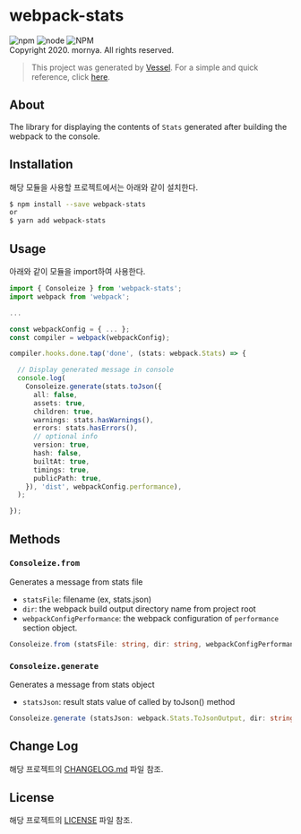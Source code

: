 # webpack-stats
![npm](https://img.shields.io/npm/v/webpack-stats)
![node](https://img.shields.io/node/v/webpack-stats)
![NPM](https://img.shields.io/npm/l/webpack-stats)
<br>Copyright 2020. mornya. All rights reserved.

> This project was generated by [Vessel](https://www.npmjs.com/package/@mornya/vessel). For a simple and quick reference, click [here](VESSEL.md).

## About
The library for displaying the contents of `Stats` generated after building the webpack to the console.

## Installation
해당 모듈을 사용할 프로젝트에서는 아래와 같이 설치한다.
```bash
$ npm install --save webpack-stats
or
$ yarn add webpack-stats
```

## Usage
아래와 같이 모듈을 import하여 사용한다.
```typescript
import { Consoleize } from 'webpack-stats';
import webpack from 'webpack';

...

const webpackConfig = { ... };
const compiler = webpack(webpackConfig);

compiler.hooks.done.tap('done', (stats: webpack.Stats) => {

  // Display generated message in console
  console.log(
    Consoleize.generate(stats.toJson({
      all: false,
      assets: true,
      children: true,
      warnings: stats.hasWarnings(),
      errors: stats.hasErrors(),
      // optional info
      version: true,
      hash: false,
      builtAt: true,
      timings: true,
      publicPath: true,
    }), 'dist', webpackConfig.performance),
  );

});
```

## Methods

### `Consoleize.from`
Generates a message from stats file
- `statsFile`: filename (ex, stats.json)
- `dir`: the webpack build output directory name from project root
- `webpackConfigPerformance`: the webpack configuration of `performance` section object.
```typescript
Consoleize.from (statsFile: string, dir: string, webpackConfigPerformance: WebpackConfigPerformance);
```

### `Consoleize.generate`
Generates a message from stats object
- `statsJson`: result stats value of called by toJson() method
```typescript
Consoleize.generate (statsJson: webpack.Stats.ToJsonOutput, dir: string, webpackConfigPerformance: WebpackConfigPerformance);
```

## Change Log
해당 프로젝트의 [CHANGELOG.md](CHANGELOG.md) 파일 참조.

## License
해당 프로젝트의 [LICENSE](LICENSE) 파일 참조.
